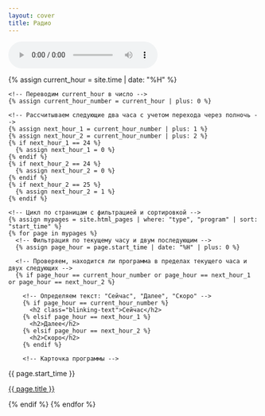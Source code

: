 ```yaml
---
layout: cover
title: Радио
---
```


  <!-- Основной градиентный фон -->
  <div class="gradient"></div>

  <!-- Аудиоплеер, скрытый по умолчанию -->
  <audio id="audioPlayer" controls></audio>

  <!-- Секция для отображения карточек программ -->
  <div id="programsContainer" class="programs-grid">
    <!-- Получаем текущий час -->
    {% assign current_hour = site.time | date: "%H" %}

    <!-- Переводим current_hour в число -->
    {% assign current_hour_number = current_hour | plus: 0 %}

    <!-- Рассчитываем следующие два часа с учетом перехода через полночь -->
    {% assign next_hour_1 = current_hour_number | plus: 1 %}
    {% assign next_hour_2 = current_hour_number | plus: 2 %}
    {% if next_hour_1 == 24 %}
      {% assign next_hour_1 = 0 %}
    {% endif %}
    {% if next_hour_2 == 24 %}
      {% assign next_hour_2 = 0 %}
    {% endif %}
    {% if next_hour_2 == 25 %}
      {% assign next_hour_2 = 1 %}
    {% endif %}

    <!-- Цикл по страницам с фильтрацией и сортировкой -->
    {% assign mypages = site.html_pages | where: "type", "program" | sort: "start_time" %}
    {% for page in mypages %}
      <!-- Фильтрация по текущему часу и двум последующим -->
      {% assign page_hour = page.start_time | date: "%H" | plus: 0 %}

      <!-- Проверяем, находится ли программа в пределах текущего часа и двух следующих -->
      {% if page_hour == current_hour_number or page_hour == next_hour_1 or page_hour == next_hour_2 %}

        <!-- Определяем текст: "Сейчас", "Далее", "Скоро" -->
        {% if page_hour == current_hour_number %}
          <h2 class="blinking-text">Сейчас</h2>
        {% elsif page_hour == next_hour_1 %}
          <h2>Далее</h2>
        {% elsif page_hour == next_hour_2 %}
          <h2>Скоро</h2>
        {% endif %}

        <!-- Карточка программы -->
<div class="program-card">
  <!-- Время программы -->
  <p class="program_time">{{ page.start_time }}</p>
  <!-- Название программы Ссылка на страницу программы -->
  <a href="{{ site.baseurl }}{{ page.permalink }}">{{ page.title }}</a>

  <!-- Скрытая строка с аудиофайлом -->
  <span class="audio-file" style="display: none;">{{ page.audio_file }}</span>
</div>
      {% endif %}
    {% endfor %}
  </div>

  <script src="{{ site.baseurl }}/assets/js/audioPlayer.js"></script>
